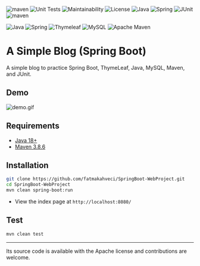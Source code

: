 ![maven](https://github.com/fatmakahveci/SpringBoot-WebProject/actions/workflows/maven.yml/badge.svg)
![Unit Tests](https://github.com/mr-smithers-excellent/docker-build-push/actions/workflows/ci.yml/badge.svg)
![Maintainability](https://api.codeclimate.com/v1/badges/ac0bf06dc93ba3110cd3/maintainability)
![License](https://img.shields.io/badge/License-Apache_2.0-blue.svg)
![Java](https://img.shields.io/badge/java-%2018-brown.svg)
![Spring](https://img.shields.io/badge/Spring%20Boot%20Starter-%202.7.3-green.svg)
![JUnit](https://img.shields.io/badge/JUnit-%204-orange.svg)
![maven](https://img.shields.io/badge/tool-maven-0440af.svg)

![Java](https://img.shields.io/badge/java-%23ED8B00.svg?style=for-the-badge&logo=java&logoColor=white)
![Spring](https://img.shields.io/badge/spring-%236DB33F.svg?style=for-the-badge&logo=spring&logoColor=white)
![Thymeleaf](https://img.shields.io/badge/Thymeleaf-%23005C0F.svg?style=for-the-badge&logo=Thymeleaf&logoColor=white)
![MySQL](https://img.shields.io/badge/mysql-%2300f.svg?style=for-the-badge&logo=mysql&logoColor=white)
![Apache Maven](https://img.shields.io/badge/Apache%20Maven-C71A36?style=for-the-badge&logo=Apache%20Maven&logoColor=white)

# A Simple Blog (Spring Boot)

A simple blog to practice Spring Boot, ThymeLeaf, Java, MySQL, Maven, and JUnit.

## Demo

![demo.gif](demo.gif)

## Requirements

- [Java 18+](https://www.oracle.com/java/technologies/javase/jdk18-archive-downloads.html)
- [Maven 3.8.6](https://maven.apache.org/install.html)

## Installation

```bash
git clone https://github.com/fatmakahveci/SpringBoot-WebProject.git
cd SpringBoot-WebProject
mvn clean spring-boot:run
```

- View the index page at `http://localhost:8080/`

## Test

```bash
mvn clean test
```

---

Its source code is available with the Apache license and contributions are welcome.
